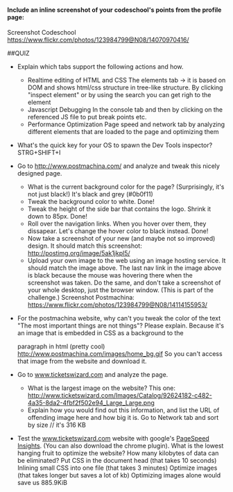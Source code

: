 #### Include an inline screenshot of your codeschool's points from the profile page:
Screenshot Codeschool https://www.flickr.com/photos/123984799@N08/14070970416/
<!-- Modify the Markdown to include your answers. Don't delete the questions! -->

##QUIZ
* Explain which tabs support the following actions and how.
  * Realtime editing of HTML and CSS 
  The elements tab -> it is based on DOM and shows html/css structure in tree-like structure. By clicking "inspect element" or by using the search you can get righ to the element
  * Javascript Debugging
  In the console tab and then by clicking on the referenced JS file to put break points etc.
  * Performance Optimization 
  Page speed and network tab by analyzing different elements that are loaded to the page and optimizing them
* What's the quick key for your OS to spawn the Dev Tools inspector?
STRG+SHIFT+I
* Go to http://www.postmachina.com/ and analyze and tweak this nicely designed page.
  * What is the current background color for the page?  (Surprisingly, it's not just black!)
  It's black and grey (#0b0f11)
  * Tweak the background color to white.
  Done!
  * Tweak the height of the side bar that contains the logo.  Shrink it down to 85px.
  Done!
  * Roll over the navigation links.  When you hover over them, they dissapear.  Let's change the hover color to black instead.
  Done!
  * Now take a screenshot of your new (and maybe not so improved) design.  It should match this screenshot: http://postimg.org/image/5ak1jkpl5/
  * Upload your own image to the web using an image hosting service.  It should match the image above. The last nav link in the image above is black because the mouse was hovering there when the screenshot was taken. Do the same, and don't take a screenshot of your whole desktop, just the browser window. (This is part of the challenge.)
  Screenshot Postmachina: https://www.flickr.com/photos/123984799@N08/14114155953/

* For the postmachina website, why can't you tweak the color of the text "The most important things are not things"?  Please explain.
Because it's an image that is embedded in CSS as a background to the <p> paragraph in html (pretty cool)
http://www.postmachina.com/images/home_bg.gif
So you can't access that image from the website and download it.

* Go to www.ticketswizard.com and analyze the page.  
  * What is the largest image on the website? 
  This one: http://www.ticketswizard.com/Images/Catalog/92624182-c482-4a35-8da2-4fbf2f502e94_Large_Large.png
  * Explain how you would find out this information, and list the URL of offending image here and how big it is.
  Go to Network tab and sort by size // it's 316 KB
* Test the www.ticketswizard.com website with google's [PageSpeed Insights](http://www.ticketswizard.com/).  (You can also download the chrome plugin).  What is the lowest hanging fruit to optimize the website?  How many kilobytes of data can be eliminated?
  Put CSS in the document head (that takes 10 seconds)
  Inlining small CSS into one file (that takes 3 minutes)
  Optimize images (that takes longer but saves a lot of kb)
  Optimizing images alone would save us 885.9KiB